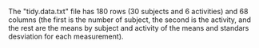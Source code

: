 The "tidy.data.txt" file has 180 rows (30 subjects and 6 activities) and 68 columns (the first is the number of subject, the second is the activity, and the rest are the means by subject and activity of the means and standars desviation for each measurement).
